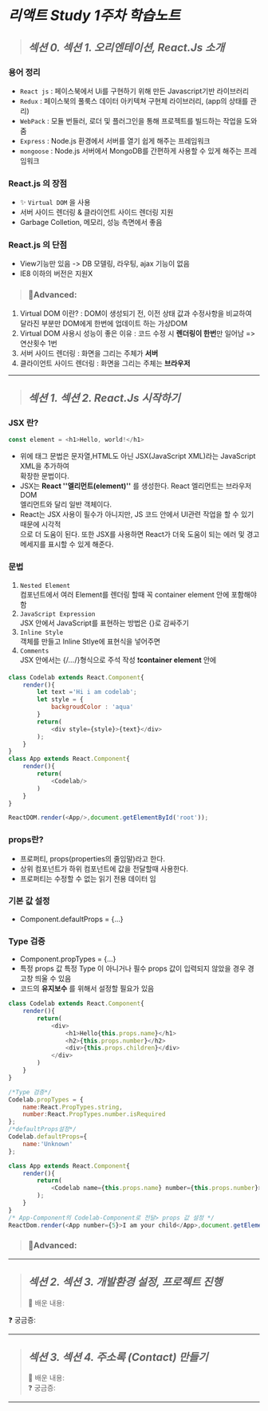 # _리액트 Study 1주차 학습노트_

> ## _섹션 0. 섹션 1. 오리엔테이션, React.Js 소개_

### **용어 정리**

- `React js` : 페이스북에서 Ui를 구현하기 위해 만든 Javascript기반 라이브러리
- `Redux` : 페이스북의 풀룩스 데이터 아키텍쳐 구현체 라이브러리, (app의 상태를 관리)
- `WebPack` : 모듈 번들러, 로더 및 플러그인을 통해 프로젝트를 빌드하는 작업을 도와줌
- `Express` : Node.js 환경에서 서버를 열기 쉽게 해주는 프레임워크
- `mongoose` : Node.js 서버에서 MongoDB를 간편하게 사용할 수 있게 해주는 프레임워크

### **React.js 의 장점**

- ✨ `Virtual DOM` 을 사용
- 서버 사이드 렌더링 & 클라이언트 사이드 렌더링 지원
- Garbage Colletion, 메모리, 성능 측면에서 좋음

### **React.js 의 단점**

- View기능만 있음 -> DB 모델링, 라우팅, ajax 기능이 없음
- IE8 이하의 버전은 지원X

>### 🚀**Advanced**:

1. Virtual DOM 이란? : DOM이 생성되기 전, 이전 상태 값과 수정사항을 비교하여 달라진 부분만 DOM에게 한번에 업데이트 하는 가상DOM
2. Virtual DOM 사용시 성능이 좋은 이유 : 코드 수정 시 <b>렌더링이 한번</b>만 일어남 => 연산횟수 1번
3. 서버 사이드 렌더링 : 화면을 그리는 주체가 <b>서버</b>
4. 클라이언트 사이드 렌더링 : 화면을 그리는 주체는 <b>브라우저</b>

---

> ## _섹션 1. 섹션 2. React.Js 시작하기_
>
 ### **JSX 란?**
 ```JavaScript
 const element = <h1>Hello, world!</h1>
 ```  
 * 위에 태그 문법은 문자열,HTML도 아닌 JSX(JavaScript XML)라는 JavaScript XML을 추가하여  
 확장한 문법이다.
 * JSX는 **React ''엘리먼트(element)''** 를 생성한다. React 엘리먼트는 브라우저 DOM  
 엘리먼트와 달리 일반 객체이다.
 * React는 JSX 사용이 필수가 아니지만, JS 코드 안에서 UI관련 작업을 할 수 있기 때문에 시각적  
 으로 더 도움이 된다. 또한 JSX를 사용하면 React가 더욱 도움이 되는 에러 및 경고 메세지를 표시할 수 있게 해준다.

### **문법**
1. `Nested Element`  
컴포넌트에서 여러 Element를 렌더링 할때 꼭 container element 안에 포함해야함  
2. `JavaScript Expression`  
JSX 안에서 JavaScript를 표현하는 방법은 {}로 감싸주기  
3. `Inline Style`  
객체를 만들고 Inline Stlye에 표현식을 넣어주면 
4. `Comments`  
JSX 안에서는 {/*...*/}형식으로 주석 작성 ❗**container element** 안에

```JavaScript
class Codelab extends React.Component{
    render(){
        let text ='Hi i am codelab';
        let style = {
            backgroudColor : 'aqua'
        }
        return(
            <div style={style}>{text}</div>
        );
    }
}
class App extends React.Component{
    render(){
        return(
            <Codelab/>
        )
    }
}

ReactDOM.render(<App/>,document.getElementById('root'));
```
### **props란?**
- 프로퍼티, props(properties의 줄임말)라고 한다.
- 상위 컴포넌트가 하위 컴포넌트에 값을 전달할때 사용한다.
- 프로퍼티는 수정할 수 없는 읽기 전용 데이터 임  
### **기본 값 설정** 
* Component.defaultProps = {...}
### **Type 검증**
* Component.propTypes = {...}
* 특정 props 값 특정 Type 이 아니거나 필수 props 값이 입력되지 않았을 경우 경고창 띄울 수 있음
* 코드의 **유지보수** 를 위해서 설정할 필요가 있음

```JavaScript
class Codelab extends React.Component{
    render(){
        return(
            <div>
                <h1>Hello{this.props.name}</h1>
                <h2>{this.props.number}</h2>
                <div>{this.props.children}</div>
            </div>
        )
    }
}

/*Type 검증*/
Codelab.propTypes = {
    name:React.PropTypes.string,
    number:React.PropTypes.number.isRequired
};
/*defaultProps설정*/
Codelab.defaultProps={
    name:'Unknown'
};

class App extends React.Component{
    render(){
        return(
            <Codelab name={this.props.name} number={this.props.number}>{this.props.children}</Codelab>
        );
    }
}
/* App-Component의 Codelab-Component로 전달> props 값 설정 */
ReactDom.render(<App number={5}>I am your child</App>,document.getElementById('root'));
```
>### 🚀**Advanced**:

---

> ## _섹션 2. 섹션 3. 개발환경 설정, 프로젝트 진행_
>
> 📖 배운 내용:


❓ 궁금증:

---

> ## _섹션 3. 섹션 4. 주소록 (Contact) 만들기_
>
> 📖 배운 내용:  
> ❓ 궁금증:

---
